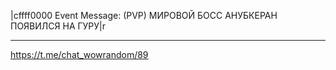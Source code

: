 |cffff0000 Event Message: (PVP) МИРОВОЙ БОСС АНУБКЕРАН ПОЯВИЛСЯ НА ГУРУ|r

---
https://t.me/chat_wowrandom/89